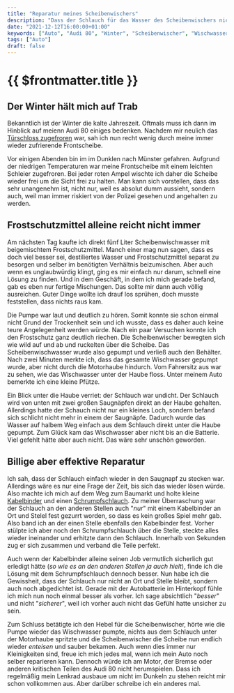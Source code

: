 ```yaml
---
title: "Reparatur meines Scheibenwischers"
description: "Dass der Schlauch für das Wasser des Scheibenwischers nicht mehr dicht ist, merkt man natürlich erst in der kalten Jahreszeit"
date: "2021-12-12T16:00:00+01:00"
keywords: ["Auto", "Audi 80", "Winter", "Scheibenwischer", "Wischwasser", "Schlauch", "Frostschutz"]
tags: ["Auto"]
draft: false
---
```


{{ $frontmatter.title }}
========================


Der Winter hält mich auf Trab
-----------------------------
Bekanntlich ist der Winter die kalte Jahreszeit. Oftmals muss ich dann
im Hinblick auf meienn Audi 80 einiges bedenken. Nachdem mir neulich das
[Türschloss zugefroren](/post/eingefrorenesschloss) war, sah ich nun
recht wenig durch meine immer wieder zufrierende Frontscheibe.

Vor einigen Abenden bin im im Dunklen nach Münster gefahren. Aufgrund der
niedrigen Temperaturen war meine Frontscheibe mit einem leichten Schleier
zugefroren. Bei jeder roten Ampel wischte ich daher die Scheibe wieder frei
um die Sicht frei zu halten. Man kann sich vorstellen, dass das sehr unangenehm
ist, nicht nur, weil es absolut dumm aussieht, sondern auch, weil man immer
riskiert von der Polizei gesehen und angehalten zu werden.


Frostschutzmittel alleine reicht nicht immer
--------------------------------------------
Am nächsten Tag kaufte ich direkt fünf Liter Scheibenwischwasser mit
beigemischtem Frostschutzmittel. Manch einer mag nun sagen, dass es
doch viel besser sei, destiliertes Wasser und Frostschutzmittel separat
zu besorgen und selber im benötigten Verhältnis beizumischen. Aber auch
wenn es unglaubwürdig klingt, ging es mir einfach nur darum, schnell
eine Lösung zu finden. Und in dem Geschäft, in dem ich mich gerade
befand, gab es eben nur fertige Mischungen. Das sollte mir dann auch
völlig ausreichen. Guter Dinge wollte ich drauf los sprühen, doch
musste feststellen, dass nichts raus kam.

Die Pumpe war laut und deutlich zu hören. Somit konnte sie schon
einmal nicht Grund der Trockenheit sein und ich wusste, dass es
daher auch keine teure Angelegenheit werden würde. Nach ein paar
Versuchen konnte ich den Frostschutz ganz deutlich riechen. Die
Scheibenwischer bewegten sich wie wild auf und ab und ruckelten
über die Scheibe. Das Scheibenwischwasser wurde also gepumpt und
verließ auch den Behälter. Nach zwei Minuten merkte ich, dass das
gesamte Wischwasser gepumpt wurde, aber nicht durch die Motorhaube
hindurch. Vom Fahrersitz aus war zu sehen, wie das Wischwasser unter
der Haube floss. Unter meinem Auto bemerkte ich eine kleine Pfütze.

Ein Blick unter die Haube verriet: der Schlauch war undicht. Der Schlauch
wird von unten mit zwei großen Saugnäpfen direkt an der Haube gehalten.
Allerdings hatte der Schauch nicht nur ein kleines Loch, sondern befand
sich schlicht nicht mehr in einem der Saugnäpfe. Dadurch wurde das Wasser
auf halbem Weg einfach aus dem Schlauch direkt unter die Haube gepumpt.
Zum Glück kam das Wischwasser aber nicht bis an die Batterie. Viel gefehlt
hätte aber auch nicht. Das wäre sehr unschön geworden.


Billige aber effektive Reparatur
--------------------------------
Ich sah, dass der Schlauch einfach wieder in den Saugnapf zu stecken war.
Allerdings wäre es nur eine Frage der Zeit, bis sich das wieder lösen
würde. Also machte ich mich auf dem Weg zum Baumarkt und holte kleine
[Kabelbinder](https://de.wikipedia.org/wiki/Kabelbinder) und einen
[Schrumpfschlauch](https://de.wikipedia.org/wiki/Schrumpfschlauch).
Zu meiner Überraschung war der Schlauch an den anderen Stellen auch
"_nur_" mit einem Kabelbinder an Ort und Stelel fest gezurrt worden,
so dass es kein großes Spiel mehr gab. Also band ich an der einen
Stelle ebenfalls den Kabelbinder fest. Vorher stülpte ich aber noch
den Schrumpfschlauch über die Stelle, steckte alles wieder ineinander
und erhitzte dann den Schlauch. Innerhalb von Sekunden zug er sich
zusammen und verband die Teile perfekt.

Auch wenn der Kabelbinder alleine seinen Job vermutlich sicherlich gut
erledigt hätte (_so wie es an den anderen Stellen ja auch hielt_), finde
ich die Lösung mit dem Schrumpfschlauch dennoch besser. Nun habe ich die
Gewissheit, dass der Schlauch nur nicht an Ort und Stelle bleibt, sondern
auch noch abgedichtet ist. Gerade mit der Autobatterie im Hinterkopf fühle
ich mich nun noch einmal besser als vorher. Ich sage absichtlich "_besser_"
und nicht "_sicherer_", weil ich vorher auch nicht das Gefühl hatte unsicher
zu sein.

Zum Schluss betätigte ich den Hebel für die Scheibenwischer, hörte wie
die Pumpe wieder das Wischwasser pumpte, nichts aus dem Schlauch unter
der Motorhaube spritzte und die Scheibenwischer die Scheibe nun endlich
wieder _enteisen_ und sauber bekamen. Auch wenn dies immer nur Kleinigkeiten
sind, freue ich mich jedes mal, wenn ich mein Auto noch selber reparieren kann.
Dennoch würde ich am Motor, der Bremse oder anderen kritischen Teilen des
Audi 80 nicht herumspielen. Dass ich regelmäßig mein Lenkrad ausbaue um
nicht im Dunkeln zu stehen reicht mir schon vollkommen aus. Aber darüber
schreibe ich ein anderes mal.
